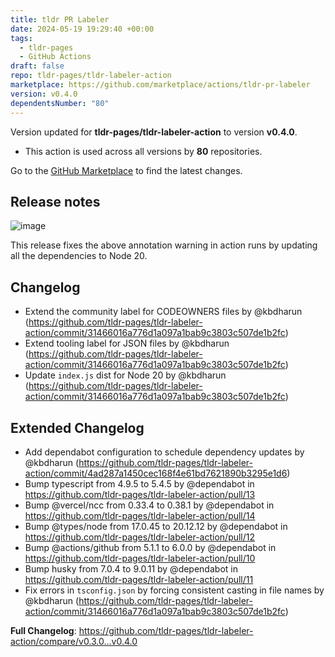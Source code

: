```yaml
---
title: tldr PR Labeler
date: 2024-05-19 19:29:40 +00:00
tags:
  - tldr-pages
  - GitHub Actions
draft: false
repo: tldr-pages/tldr-labeler-action
marketplace: https://github.com/marketplace/actions/tldr-pr-labeler
version: v0.4.0
dependentsNumber: "80"
---
```



Version updated for **tldr-pages/tldr-labeler-action** to version **v0.4.0**.
- This action is used across all versions by **80** repositories.

Go to the [GitHub Marketplace](https://github.com/marketplace/actions/tldr-pr-labeler) to find the latest changes.

## Release notes

![image](https://github.com/tldr-pages/tldr-labeler-action/assets/26346867/93f04cf2-eac8-4611-b84f-0b3369facd73)

This release fixes the above annotation warning in action runs by updating all the dependencies to Node 20.

## Changelog

* Extend the community label for CODEOWNERS files by @kbdharun (https://github.com/tldr-pages/tldr-labeler-action/commit/31466016a776d1a097a1bab9c3803c507de1b2fc)
* Extend tooling label for JSON files by @kbdharun (https://github.com/tldr-pages/tldr-labeler-action/commit/31466016a776d1a097a1bab9c3803c507de1b2fc)
* Update `index.js` dist for Node 20 by @kbdharun (https://github.com/tldr-pages/tldr-labeler-action/commit/31466016a776d1a097a1bab9c3803c507de1b2fc)

## Extended Changelog

* Add dependabot configuration to schedule dependency updates by @kbdharun (https://github.com/tldr-pages/tldr-labeler-action/commit/4ad287a1450cec168f4e61bd7621890b3295e1d6)
* Bump typescript from 4.9.5 to 5.4.5 by @dependabot in https://github.com/tldr-pages/tldr-labeler-action/pull/13
* Bump @vercel/ncc from 0.33.4 to 0.38.1 by @dependabot in https://github.com/tldr-pages/tldr-labeler-action/pull/14
* Bump @types/node from 17.0.45 to 20.12.12 by @dependabot in https://github.com/tldr-pages/tldr-labeler-action/pull/12
* Bump @actions/github from 5.1.1 to 6.0.0 by @dependabot in https://github.com/tldr-pages/tldr-labeler-action/pull/10
* Bump husky from 7.0.4 to 9.0.11 by @dependabot in https://github.com/tldr-pages/tldr-labeler-action/pull/11
* Fix errors in `tsconfig.json` by forcing consistent casting in file names by @kbdharun (https://github.com/tldr-pages/tldr-labeler-action/commit/31466016a776d1a097a1bab9c3803c507de1b2fc)


**Full Changelog**: https://github.com/tldr-pages/tldr-labeler-action/compare/v0.3.0...v0.4.0
